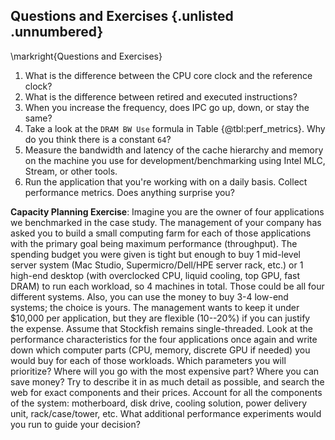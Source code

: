 ## Questions and Exercises {.unlisted .unnumbered}

\markright{Questions and Exercises}

1. What is the difference between the CPU core clock and the reference clock?
2. What is the difference between retired and executed instructions?
3. When you increase the frequency, does IPC go up, down, or stay the same?
4. Take a look at the `DRAM BW Use` formula in Table {@tbl:perf_metrics}. Why do you think there is a constant `64`?
5. Measure the bandwidth and latency of the cache hierarchy and memory on the machine you use for development/benchmarking using Intel MLC, Stream, or other tools.
6. Run the application that you're working with on a daily basis. Collect performance metrics. Does anything surprise you?

**Capacity Planning Exercise**: Imagine you are the owner of four applications we benchmarked in the case study. The management of your company has asked you to build a small computing farm for each of those applications with the primary goal being maximum performance (throughput). The spending budget you were given is tight but enough to buy 1 mid-level server system (Mac Studio, Supermicro/Dell/HPE server rack, etc.) or 1 high-end desktop (with overclocked CPU, liquid cooling, top GPU, fast DRAM) to run each workload, so 4 machines in total. Those could be all four different systems. Also, you can use the money to buy 3-4 low-end systems; the choice is yours. The management wants to keep it under $10,000 per application, but they are flexible (10--20%) if you can justify the expense. Assume that Stockfish remains single-threaded. Look at the performance characteristics for the four applications once again and write down which computer parts (CPU, memory, discrete GPU if needed) you would buy for each of those workloads. Which parameters you will prioritize? Where will you go with the most expensive part? Where you can save money? Try to describe it in as much detail as possible, and search the web for exact components and their prices. Account for all the components of the system: motherboard, disk drive, cooling solution, power delivery unit, rack/case/tower, etc. What additional performance experiments would you run to guide your decision?
